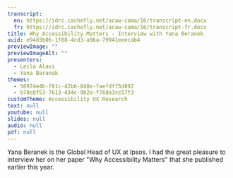 ```yaml
---
transcript:
  en: https://idrc.cachefly.net/acaw-cama/16/transcript-en.docx
  fr: https://idrc.cachefly.net/acaw-cama/16/transcript-fr.docx
title: Why Accessibility Matters - Interview with Yana Beranek
uuid: e94d3b06-1f88-4cd3-a96a-79941eeecab4
previewImage: ""
previewImageAlt: ""
presenters:
  - Leila Alavi
  - Yana Baranak
themes:
  - 50974e4b-f81c-42b6-848e-faefdff5d892
  - b70c8f53-7613-434c-9b2e-f76da3cc57f3
customTheme: Accessibility UX Research
text: null
youtube: null
slides: null
audio: null
pdf: null
---
```

Yana Beranek is the Global Head of UX at Ipsos. I had the great pleasure to interview her on her paper "Why Accessibility Matters" that she published earlier this year.
